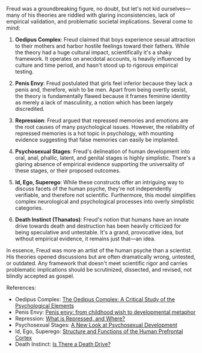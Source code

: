 Freud was a groundbreaking figure, no doubt, but let's not kid ourselves—many of his theories are riddled with glaring inconsistencies, lack of empirical validation, and problematic societal implications. Several come to mind:

1. **Oedipus Complex**: Freud claimed that boys experience sexual attraction to their mothers and harbor hostile feelings toward their fathers. While the theory had a huge cultural impact, scientifically it's a shaky framework. It operates on anecdotal accounts, is heavily influenced by culture and time period, and hasn't stood up to rigorous empirical testing.

2. **Penis Envy**: Freud postulated that girls feel inferior because they lack a penis and, therefore, wish to be men. Apart from being overtly sexist, the theory is fundamentally flawed because it frames feminine identity as merely a lack of masculinity, a notion which has been largely discredited.

3. **Repression**: Freud argued that repressed memories and emotions are the root causes of many psychological issues. However, the reliability of repressed memories is a hot topic in psychology, with mounting evidence suggesting that false memories can easily be implanted.

4. **Psychosexual Stages**: Freud's delineation of human development into oral, anal, phallic, latent, and genital stages is highly simplistic. There's a glaring absence of empirical evidence supporting the universality of these stages, or their proposed outcomes.

5. **Id, Ego, Superego**: While these constructs offer an intriguing way to discuss facets of the human psyche, they're not independently verifiable, and therefore not scientific. Furthermore, this model simplifies complex neurological and psychological processes into overly simplistic categories.

6. **Death Instinct (Thanatos)**: Freud's notion that humans have an innate drive towards death and destruction has been heavily criticized for being speculative and untestable. It's a grand, provocative idea, but without empirical evidence, it remains just that—an idea.
    

In essence, Freud was more an artist of the human psyche than a scientist. His theories opened discussions but are often dramatically wrong, untested, or outdated. Any framework that doesn't meet scientific rigor and carries problematic implications should be scrutinized, dissected, and revised, not blindly accepted as gospel.

References:

- Oedipus Complex: [The Oedipus Complex: A Critical Study of the Psychological Elements](https://psycnet.apa.org/record/2006-20855-000)
- Penis Envy: [Penis envy: from childhood wish to developmental metaphor](https://pubmed.ncbi.nlm.nih.gov/18085020/)
- Repression: [What is Repressed, and Where?](https://pubmed.ncbi.nlm.nih.gov/3355853/)
- Psychosexual Stages: [A New Look at Psychosexual Development](https://jamanetwork.com/journals/jamapediatrics/fullarticle/507322)
- Id, Ego, Superego: [Structure and Functions of the Human Prefrontal Cortex](https://pubmed.ncbi.nlm.nih.gov/28157379/)
- Death Instinct: [Is There a Death Drive?](https://www.tandfonline.com/doi/abs/10.1080/00750770701432336)